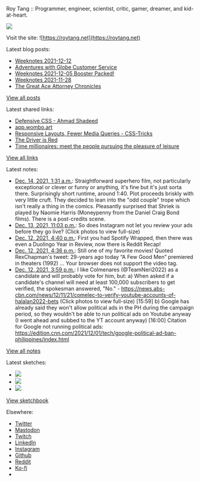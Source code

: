 Roy Tang :: Programmer, engineer, scientist, critic, gamer, dreamer, and kid-at-heart.

![](https://roytang.net/static/img/profile.jpg)

Visit the site: ![https://roytang.net](https://roytang.net)

Latest blog posts:

- [Weeknotes 2021-12-12](https://roytang.net/2021/12/weeknotes-12-12/)
- [Adventures with Globe Customer Service](https://roytang.net/2021/12/globe-cs/)
- [Weeknotes 2021-12-05 Booster Packed!](https://roytang.net/2021/12/weeknotes-12-05/)
- [Weeknotes 2021-11-28](https://roytang.net/2021/11/weeknotes-11-28/)
- [The Great Ace Attorney Chronicles](https://roytang.net/2021/11/great-ace-attorney/)

[View all posts](https://roytang.net/blog)

Latest shared links:

- [Defensive CSS -    Ahmad Shadeed](https://roytang.net/2021/12/be8a552ab42cd847dad32c1bc9a7aef0/)
- [app.wombo.art](https://roytang.net/2021/12/f2d11ee5f7c5fb79e86cc5f3ba0b3ef5/)
- [Responsive Layouts, Fewer Media Queries - CSS-Tricks](https://roytang.net/2021/12/c71079915388b9c360c71c252dc5fda1/)
- [The Driver is Red](https://roytang.net/2021/12/65b8f469dc7958330dbc20409325e391/)
- [Time millionaires: meet the people pursuing the pleasure of leisure](https://roytang.net/2021/12/time-millionaires-meet-the-people-pursuing-the-pleasure-of-leisure/)

[View all links](https://roytang.net/links)

Latest notes:

- [Dec. 14, 2021, 1:31 a.m.](https://roytang.net/2021/12/5b4754f6f1981b469e51a2fb5c3f36dc/): Straightforward superhero film, not particularly exceptional or clever or funny or anything, it&#x27;s fine but it&#x27;s just sorta there. Surprisingly short runtime, around 1:40. Plot proceeds briskly with very little cruft. They decided to lean into the &quot;odd couple&quot; trope which isn&#x27;t really a thing in the comics. Pleasantly surprised that Shriek is played by Naomie Harris (Moneypenny from the Daniel Craig Bond films). There is a post-credits scene.
- [Dec. 13, 2021, 11:03 p.m.](https://roytang.net/2021/12/1470409034948030464/): So does Instagram not let you review your ads before they go live? (Click photos to view full-size)
- [Dec. 12, 2021, 4:40 p.m.](https://roytang.net/2021/12/reddit-recap/): First you had Spotify Wrapped, then there was even a Duolingo Year in Review, now there is Reddit Recap!
- [Dec. 12, 2021, 4:36 p.m.](https://roytang.net/2021/12/1469949369294016517/): Still one of my favorite movies! Quoted RexChapman&#x27;s tweet: 29-years ago today “A Few Good Men” premiered in theaters (1992) … Your browser does not support the video tag.
- [Dec. 12, 2021, 3:59 p.m.](https://roytang.net/2021/12/1469940015341867008/): I like Colmenares (@TeamNeri2022) as a candidate and will probably vote for him, but: a) When asked if a candidate&#x27;s channel will need at least 100,000 subscribers to get verified, the spokesman answered, &quot;No.&quot; - https://news.abs-cbn.com/news/12/11/21/comelec-to-verify-youtube-accounts-of-halalan2022-bets (Click photos to view full-size) [15:59] b) Google has already said they won&#x27;t allow political ads in the PH during the campaign period, so they wouldn&#x27;t be able to run political ads on Youtube anyway (I went ahead and subbed to the YT account anyway) [16:00] Citation for Google not running political ads: https://edition.cnn.com/2021/12/01/tech/google-political-ad-ban-philippines/index.html

[View all notes](https://roytang.net/notes)

Latest sketches:


- ![](https://roytang.net/media/cache/b6/de/b6de36cc617b0960dafa2711b87a1be0.jpg)
- ![](https://roytang.net/media/cache/e7/bc/e7bcdf817169317d43e156de95b107d7.jpg)
- ![](https://roytang.net/media/cache/56/ad/56ad935611eb7963ea1573061c00c51e.jpg)

[View sketchbook](https://roytang.net/albums/sketchbook)


Elsewhere:

- [Twitter](https://twitter.com/roytang)
- [Mastodon](https://mastodon.technology/@roytang)
- [Twitch](https://twitch.tv/twitchyroy)
- [LinkedIn](https://www.linkedin.com/in/roytang)
- [Instagram](https://instagram.com/roytang0400)
- [Github](https://github.com/roytang)
- [Reddit](https://reddit.com/u/hungryroy)
- [Ko-fi](https://ko-fi.com/roytang)
- [](mailto:hello@roytang.net)